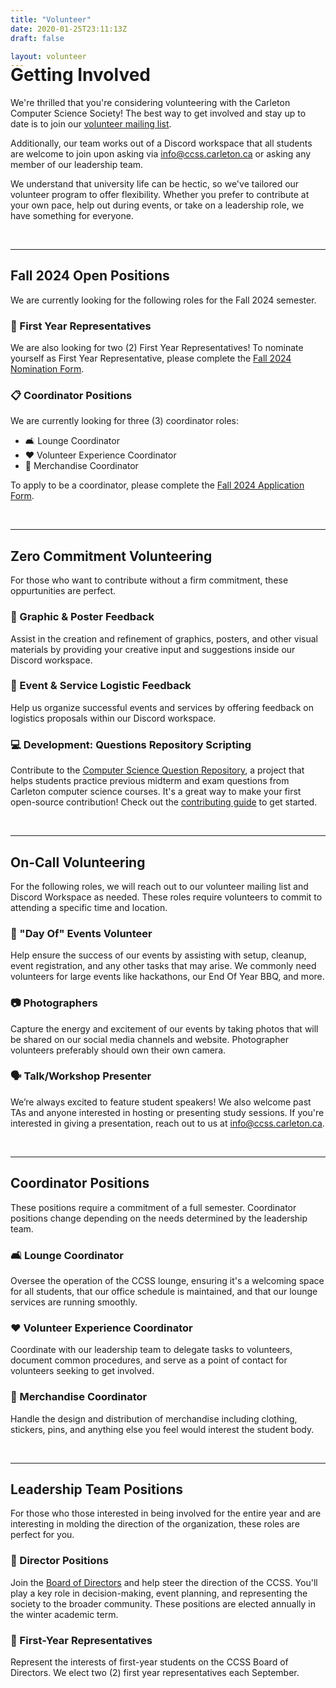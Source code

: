 ```yaml
---
title: "Volunteer"
date: 2020-01-25T23:11:13Z
draft: false

layout: volunteer
---
```


<h1 style="margin-top:-1.5rem">Getting Involved</h1>

We're thrilled that you're considering volunteering with the Carleton Computer Science Society! The best way to get involved and stay up to date is to join our [volunteer mailing list](#need-link).

Additionally, our team works out of a Discord workspace that all students are welcome to join upon asking via [info@ccss.carleton.ca](#email) or asking any member of our leadership team.

We understand that university life can be hectic, so we've tailored our volunteer program to offer flexibility. Whether you prefer to contribute at your own pace, help out during events, or take on a leadership role, we have something for everyone.

<br/>
<hr/>

## Fall 2024 Open Positions

We are currently looking for the following roles for the Fall 2024 semester.

### 🌟 First Year Representatives

We are also looking for two (2) First Year Representatives! To nominate yourself as First Year Representative, please complete the  [Fall 2024 Nomination Form](#form).

### 📋 Coordinator Positions
We are currently looking for three (3) coordinator roles:
- 🛋️ Lounge Coordinator
- ❤️ Volunteer Experience Coordinator
- 👕 Merchandise Coordinator

To apply to be a coordinator, please complete the [Fall 2024 Application Form](#form).

<br>
<hr>


## Zero Commitment Volunteering

For those who want to contribute without a firm commitment, these oppurtunities are perfect.

### 🎨 Graphic & Poster Feedback

Assist in the creation and refinement of graphics, posters, and other visual materials by providing your creative input and suggestions inside our Discord workspace.
  
### 🎉 Event & Service Logistic Feedback

Help us organize successful events and services by offering feedback on logistics proposals within our Discord workspace.

### 💻 Development: Questions Repository Scripting

Contribute to the [Computer Science Question Repository](https://questions.carletoncomputerscience.ca/comp2804), a project that helps students practice previous midterm and exam questions from Carleton computer science courses. It's a great way to make your first open-source contribution! Check out the [contributing guide](https://github.com/CarletonComputerScienceSociety/questions) to get started.

<br/>
<hr/>

## On-Call Volunteering

For the following roles, we will reach out to our volunteer mailing list and Discord Workspace as needed. These roles require volunteers to commit to attending a specific time and location.

### 📅 "Day Of" Events Volunteer

Help ensure the success of our events by assisting with setup, cleanup, event registration, and any other tasks that may arise. We commonly need volunteers for large events like hackathons, our End Of Year BBQ, and more.

### 📷 Photographers

Capture the energy and excitement of our events by taking photos that will be shared on our social media channels and website. Photographer volunteers preferably should own their own camera.

### 🗣️ Talk/Workshop Presenter

We’re always excited to feature student speakers! We also welcome past TAs and anyone interested in hosting or presenting study sessions. If you're interested in giving a presentation, reach out to us at [info@ccss.carleton.ca](#email).


<br/>
<hr/>

## Coordinator Positions

These positions require a commitment of a full semester. Coordinator positions change depending on the needs determined by the leadership team.

### 🛋️ Lounge Coordinator

Oversee the operation of the CCSS lounge, ensuring it's a welcoming space for all students, that our office schedule is maintained, and that our lounge services are running smoothly.

### ❤️ Volunteer Experience Coordinator

Coordinate with our leadership team to delegate tasks to volunteers, document common procedures, and serve as a point of contact for volunteers seeking to get involved.

### 👕 Merchandise Coordinator

Handle the design and distribution of merchandise including clothing, stickers, pins, and anything else you feel would interest the student body.

<br/>
<hr/>

## Leadership Team Positions

For those who those interested in being involved for the entire year and are interesting in molding the direction of the organization, these roles are perfect for you.

### 📢 Director Positions

Join the [Board of Directors](../about/team/) and help steer the direction of the CCSS. You'll play a key role in decision-making, event planning, and representing the society to the broader community. These positions are elected annually in the winter academic term.

### 🌟 First-Year Representatives

Represent the interests of first-year students on the CCSS Board of Directors. We elect two (2) first year representatives each September.

<br/>
